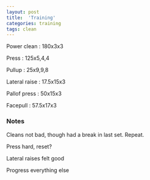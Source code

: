 ```yaml
---
layout: post
title:  'Training'
categories: training
tags: clean
---
```


Power clean  :  180x3x3

Press : 125x5,4,4

Pullup  :  25x9,9,8

Lateral raise : 17.5x15x3

Pallof press  : 50x15x3

Facepull  : 57.5x17x3

### Notes

Cleans not bad, though had a break in last set. Repeat.

Press hard, reset?

Lateral raises felt good

Progress everything else

